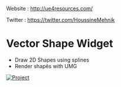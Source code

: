 Website : http://ue4resources.com/ 

Twitter : https://twitter.com/HoussineMehnik

# Vector Shape Widget

- Draw 2D Shapes using splines 
- Render shapês with UMG

[![Project](https://img.youtube.com/vi/oD_RQ5Vt1J4/0.jpg)](https://youtu.be/oD_RQ5Vt1J4)
